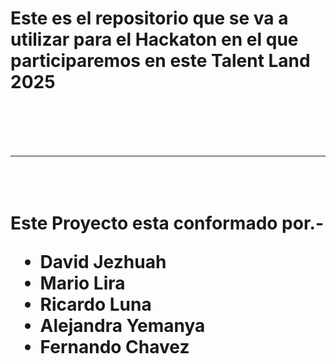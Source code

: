 <h1>Este es el repositorio que se va a utilizar para el Hackaton en el que participaremos en este Talent Land 2025 <h1>
<br>
<hr>
<br>
<p>Este Proyecto esta conformado por.-</p>
<ul>
  <li>David Jezhuah</li>
  <li>Mario Lira</li>
  <li>Ricardo Luna</li>
  <li>Alejandra Yemanya</li>
  <li>Fernando Chavez</li>
</ul>

